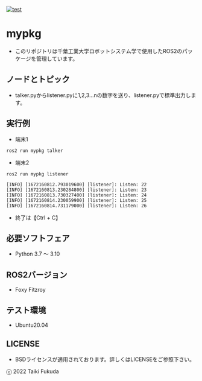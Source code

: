 [![test](https://github.com/fukuda602/mypkg/actions/workflows/test.yml/badge.svg)](https://github.com/fukuda602/mypkg/actions/workflows/test.yml)
# mypkg
* このリポジトリは千葉工業大学ロボットシステム学で使用したROS2のパッケージを管理しています。

## ノードとトピック
* talker.pyからlistener.pyに1,2,3...nの数字を送り、listener.pyで標準出力します。

## 実行例
* 端末1
```
ros2 run mypkg talker
```
* 端末2
```
ros2 run mypkg listener
```
```
[INFO] [1672160812.793019600] [listener]: Listen: 22
[INFO] [1672160813.230284800] [listener]: Listen: 23
[INFO] [1672160813.730327400] [listener]: Listen: 24
[INFO] [1672160814.230059900] [listener]: Listen: 25
[INFO] [1672160814.731179000] [listener]: Listen: 26
```

* 終了は【Ctrl + C】

## 必要ソフトフェア
* Python 3.7 ～ 3.10

## ROS2バージョン
* Foxy Fitzroy

## テスト環境
* Ubuntu20.04

## LICENSE
* BSDライセンスが適用されております。詳しくはLICENSEをご参照下さい。

ⓒ 2022 Taiki Fukuda
